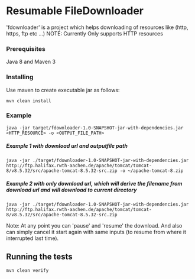 # Resumable FileDownloader

'fdownloader' is a project which helps downloading of resources like (http, https, ftp etc ...)
NOTE: Currently Only supports HTTP resources

### Prerequisites

Java 8 and Maven 3

### Installing

Use maven to create executable jar as follows: 
```
mvn clean install
```

### Example
 
```
java -jar target/fdownloader-1.0-SNAPSHOT-jar-with-dependencies.jar <HTTP_RESOURCE> -o <OUTPUT_FILE_PATH>
```
##### Example 1 with download url and outputfile path
```
java -jar ./target/fdownloader-1.0-SNAPSHOT-jar-with-dependencies.jar http://ftp.halifax.rwth-aachen.de/apache/tomcat/tomcat-8/v8.5.32/src/apache-tomcat-8.5.32-src.zip -o ~/apache-tomcat-8.zip 
```

##### Example 2 with only download url, which will derive the filename from download url and will download to current directory
```
java -jar ./target/fdownloader-1.0-SNAPSHOT-jar-with-dependencies.jar http://ftp.halifax.rwth-aachen.de/apache/tomcat/tomcat-8/v8.5.32/src/apache-tomcat-8.5.32-src.zip
```
Note: At any point you can 'pause' and 'resume' the download. And also can simply cancel it start again with same inputs (to resume from where it interrupted last time).

## Running the tests

```
mvn clean verify
```
